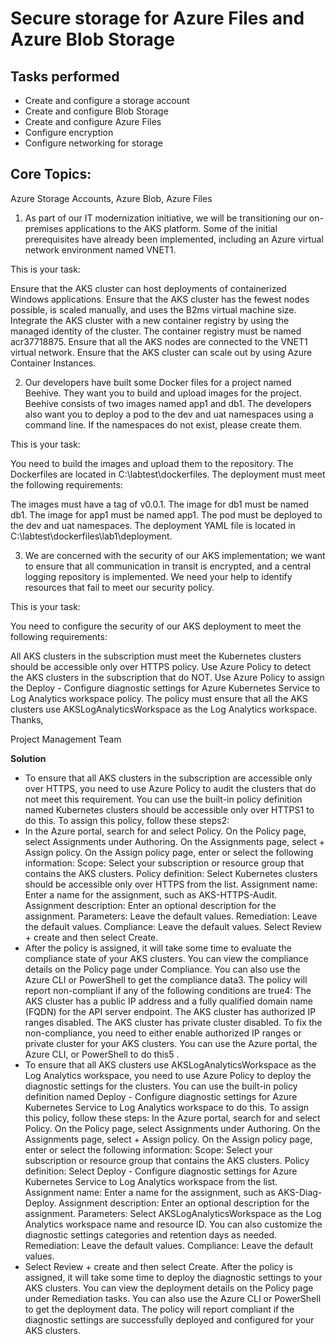 # Secure storage for Azure Files and Azure Blob Storage

## Tasks performed
- Create and configure a storage account
- Create and configure Blob Storage
- Create and configure Azure Files
- Configure encryption
- Configure networking for storage

## Core Topics: 
Azure Storage Accounts, Azure Blob, Azure Files

1. As part of our IT modernization initiative, we will be transitioning our on-premises applications to the AKS platform. Some of the initial prerequisites have already been implemented, including an Azure virtual network environment named VNET1.

This is your task:

Ensure that the AKS cluster can host deployments of containerized Windows applications.
Ensure that the AKS cluster has the fewest nodes possible, is scaled manually, and uses the B2ms virtual machine size.
Integrate the AKS cluster with a new container registry by using the managed identity of the cluster. The container registry must be named acr37718875.
Ensure that all the AKS nodes are connected to the VNET1 virtual network.
Ensure that the AKS cluster can scale out by using Azure Container Instances.

2. Our developers have built some Docker files for a project named Beehive. They want you to build and upload images for the project. Beehive consists of two images named app1 and db1. The developers also want you to deploy a pod to the dev and uat namespaces using a command line. If the namespaces do not exist, please create them.

This is your task:

You need to build the images and upload them to the repository. The Dockerfiles are located in C:\labtest\dockerfiles. The deployment must meet the following requirements:

The images must have a tag of v0.0.1.
The image for db1 must be named db1.
The image for app1 must be named app1.
The pod must be deployed to the dev and uat namespaces. The deployment YAML file is located in C:\labtest\dockerfiles\lab1\deployment.

3. We are concerned with the security of our AKS implementation; we want to ensure that all communication in transit is encrypted, and a central logging repository is implemented. We need your help to identify resources that fail to meet our security policy.

This is your task:

You need to configure the security of our AKS deployment to meet the following requirements:

All AKS clusters in the subscription must meet the Kubernetes clusters should be accessible only over HTTPS policy. Use Azure Policy to detect the AKS clusters in the subscription that do NOT.
Use Azure Policy to assign the Deploy - Configure diagnostic settings for Azure Kubernetes Service to Log Analytics workspace policy. The policy must ensure that all the AKS clusters use AKSLogAnalyticsWorkspace as the Log Analytics workspace.
Thanks,

Project Management Team

**Solution** 
- To ensure that all AKS clusters in the subscription are accessible only over HTTPS, you need to use Azure Policy to audit the clusters that do not meet this requirement. You can use the built-in policy definition named Kubernetes clusters should be accessible only over HTTPS1 to do this. To assign this policy, follow these steps2:
- In the Azure portal, search for and select Policy.
On the Policy page, select Assignments under Authoring.
On the Assignments page, select + Assign policy.
On the Assign policy page, enter or select the following information:
Scope: Select your subscription or resource group that contains the AKS clusters.
Policy definition: Select Kubernetes clusters should be accessible only over HTTPS from the list.
Assignment name: Enter a name for the assignment, such as AKS-HTTPS-Audit.
Assignment description: Enter an optional description for the assignment.
Parameters: Leave the default values.
Remediation: Leave the default values.
Compliance: Leave the default values.
Select Review + create and then select Create.
- After the policy is assigned, it will take some time to evaluate the compliance state of your AKS clusters. You can view the compliance details on the Policy page under Compliance. You can also use the Azure CLI or PowerShell to get the compliance data3. The policy will report non-compliant if any of the following conditions are true4:
The AKS cluster has a public IP address and a fully qualified domain name (FQDN) for the API server endpoint.
The AKS cluster has authorized IP ranges disabled.
The AKS cluster has private cluster disabled.
To fix the non-compliance, you need to either enable authorized IP ranges or private cluster for your AKS clusters. You can use the Azure portal, the Azure CLI, or PowerShell to do this5 .
- To ensure that all AKS clusters use AKSLogAnalyticsWorkspace as the Log Analytics workspace, you need to use Azure Policy to deploy the diagnostic settings for the clusters. You can use the built-in policy definition named Deploy - Configure diagnostic settings for Azure Kubernetes Service to Log Analytics workspace to do this. To assign this policy, follow these steps:
In the Azure portal, search for and select Policy.
On the Policy page, select Assignments under Authoring.
On the Assignments page, select + Assign policy.
On the Assign policy page, enter or select the following information:
Scope: Select your subscription or resource group that contains the AKS clusters.
Policy definition: Select Deploy - Configure diagnostic settings for Azure Kubernetes Service to Log Analytics workspace from the list.
Assignment name: Enter a name for the assignment, such as AKS-Diag-Deploy.
Assignment description: Enter an optional description for the assignment.
Parameters: Select AKSLogAnalyticsWorkspace as the Log Analytics workspace name and resource ID. You can also customize the diagnostic settings categories and retention days as needed.
Remediation: Leave the default values.
Compliance: Leave the default values.
- Select Review + create and then select Create.
After the policy is assigned, it will take some time to deploy the diagnostic settings to your AKS clusters. You can view the deployment details on the Policy page under Remediation tasks. You can also use the Azure CLI or PowerShell to get the deployment data. The policy will report compliant if the diagnostic settings are successfully deployed and configured for your AKS clusters.